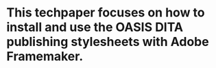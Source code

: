 # This techpaper focuses on how to install and use the OASIS DITA publishing stylesheets with Adobe Framemaker.  
